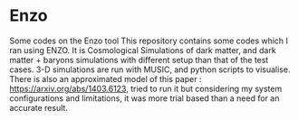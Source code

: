 # Enzo
Some codes on the Enzo tool 
This repository contains some codes which I ran using ENZO. It is Cosmological Simulations of dark matter, and dark matter + baryons simulations with different setup than that of the test cases. 3-D simulations are run with MUSIC, and python scripts to visualise. There is also an approximated model of this paper : https://arxiv.org/abs/1403.6123, tried to run it but considering my system configurations and limitations, it was more trial based than a need for an accurate result. 
